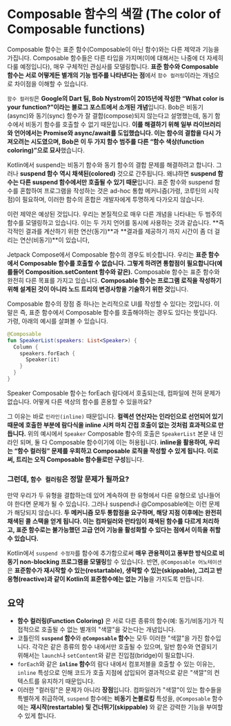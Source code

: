 # Composable 함수의 색깔 (The color of Composable functions)

Composable 함수는 표준 함수(Composable이 아닌 함수)와는 다른 제약과 기능을 가집니다. Composable 함수들은 다른 타입을 가지며(이에 대해서는 나중에 더 자세히 다룰 예정입니다), 매우 구체적인 관심사를 모델링합니다. **표준 함수와 Composable 함수는 서로 어떻게든 별개의 기능 범주를 나타낸다는 점**에서 `함수 컬러링`이라는 개념으로 차이점을 이해할 수 있습니다.


`함수 컬러링`은 **Google의 Dart 팀, Bob Nystrom이 2015년에 작성한 “What color is your function?”이라는 블로그 포스트에서 소개된 개념**입니다. Bob은 비동기(async)와 동기(sync) 함수가 잘 결합(compose)되지 않는다고 설명했는데, 동기 함수에서 비동기 함수를 호출할 수 없기 때문입니다. **이를 해결하기 위해 일부 라이브러리와 언어에서는 Promise와 async/await를 도입했습니다. 이는 함수의 결합을 다시 가져오려는 시도였으며, Bob은 이 두 가지 함수 범주를 다른 “함수 색상(function coloring)”으로 묘사**했습니다.


Kotlin에서 suspend는 비동기 함수와 동기 함수의 결합 문제를 해결하려고 합니다. 그러나 **suspend 함수 역시 채색된(colored)** 것으로 간주됩니다. 왜냐하면 **suspend 함수는 다른 suspend 함수에서만 호출될 수 있기 때문**입니다. 표준 함수와 suspend 함수를 혼합하여 프로그램을 작성하는 것은 ad-hoc 통합 메커니즘(가령, 코루틴의 시작점)이 필요하며, 이러한 함수의 혼합은 개발자에게 투명하게 다가오지 않습니다.


이런 제약은 예상된 것입니다. 우리는 본질적으로 매우 다른 개념을 나타내는 두 범주의 함수를 모델링하고 있습니다. 이는 두 가지 언어를 동시에 사용하는 것과 같습니다. **즉각적인 결과를 계산하기 위한 연산(동기)**과 **결과를 제공하기 까지 시간이 좀 더 걸리는 연산(비동기)**이 있습니다,


Jetpack Compose에서 Composable 함수의 경우도 비슷합니다. 우리는 **표준 함수에서 Composable 함수를 호출할 수 없습니다. 그렇게 하려면 통합점이 필요합니다(예를들어 Composition.setContent 함수와 같은).** Composable 함수는 표준 함수와 완전히 다른 목표를 가지고 있습니다. **Composable 함수는 프로그램 로직을 작성하기 위해 설계된 것이 아니라 노드 트리의 변경사항을 기술하기 위한 것**입니다.


Composable 함수의 장점 중 하나는 논리적으로 UI를 작성할 수 있다는 것입니다. 이 말은 즉, 표준 함수에서 Composable 함수를 호출해야하는 경우도 있다는 뜻입니다. 가령, 아래의 예시를 살펴볼 수 있습니다.

```kotlin
@Composable
fun SpeakerList(speakers: List<Speaker>) {
  Column {
    speakers.forEach {
      Speaker(it)
    }
  }
}
```

Speaker Composable 함수는 forEach 람다에서 호출되는데, 컴파일에 전혀 문제가 없습니다. 어떻게 다른 색상의 함수를 혼용할 수 있을까요?

그 이유는 바로 `인라인(inline)` 때문입니다. **컬렉션 연산자는 인라인으로 선언되어 있기 때문에 호출한 부분에 람다식을 inline 시켜 마치 간접 호출이 없는 것처럼 효과적으로 만듭니다.** 위의 예시에서 `Speaker` Composable 함수의 호출은 `SpeakerList` 본문 내 인라인 되며, 둘 다 Composable 함수이기에 이는 허용됩니다. **inline을 활용하여, 우리는 “함수 컬러링” 문제를 우회하고 Composable 로직을 작성할 수 있게 됩니다. 이로써, 트리는 오직 Composable 함수들로만 구성**됩니다.


### 그런데, `함수 컬러링`은 정말 문제가 될까요?


만약 우리가 두 유형을 결합하는데 있어 계속하여 한 유형에서 다른 유형으로 넘나들어야 한다면 문제가 될 수 있습니다. 그러나 suspend나 @Composable에는 이런 문제가 해당되지 않습니다. **두 메커니즘 모두 통합점을 요구하며, 해당 지점 이후에는 완전히 채색된 콜 스택을 얻게 됩니다. 이는 컴파일러와 런타임이 채색된 함수를 다르게 처리하고, 표준 함수로는 불가능했던 고급 언어 기능을 활성화할 수 있다는 점에서 이득을 취할 수 있습니다.**


Kotlin에서 `suspend 수정자`를 함수에 추가함으로써 **매우 관용적이고 풍부한 방식으로 비동기 non-blocking 프로그램을 모델링**할 수 있습니다. 반면, `@Composable 어노테이션`은 **표준함수가 재시작할 수 있는(restartable), 생략할 수 있는(skippable), 그리고 반응형(reactive)과 같이 Kotlin의 표준함수에는 없는 기능**을 가지도록 만듭니다.


## 요약
* **함수 컬러링(Function Coloring)** 은 서로 다른 종류의 함수(예: 동기/비동기)가 직접적으로 호출될 수 없는 별개의 "색깔"을 갖는다는 개념입니다.
* 코틀린의 **`suspend` 함수**와 **`@Composable` 함수**는 모두 이러한 "색깔"을 가진 함수입니다. 각각은 같은 종류의 함수 내에서만 호출될 수 있으며, 일반 함수와 연결되기 위해서는 `launch`나 `setContent`와 같은 진입점(bridge)이 필요합니다.
* `forEach`와 같은 **`inline` 함수**의 람다 내에서 컴포저블을 호출할 수 있는 이유는, `inline` 특성으로 인해 코드가 호출 지점에 삽입되어 결과적으로 같은 "색깔"의 컨텍스트를 유지하기 때문입니다.
* 이러한 "컬러링"은 문제가 아니라 **장점**입니다. 컴파일러가 "색깔"이 있는 함수들을 특별하게 취급하여, `suspend` 함수에는 **비동기 논블로킹** 특성을, `@Composable` 함수에는 **재시작(restartable) 및 건너뛰기(skippable)** 와 같은 강력한 기능을 부여할 수 있게 합니다.